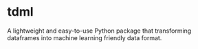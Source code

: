 # tdml
A lightweight and easy-to-use Python package that transforming dataframes  into machine learning friendly data format.
